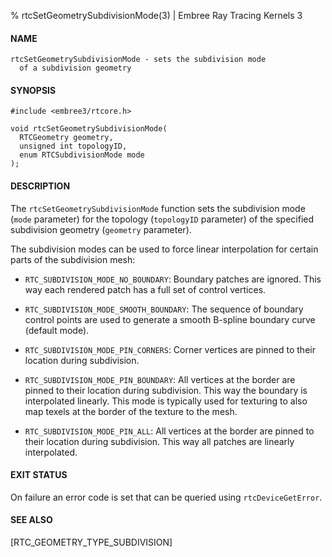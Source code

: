 % rtcSetGeometrySubdivisionMode(3) | Embree Ray Tracing Kernels 3

#### NAME

    rtcSetGeometrySubdivisionMode - sets the subdivision mode
      of a subdivision geometry

#### SYNOPSIS

    #include <embree3/rtcore.h>

    void rtcSetGeometrySubdivisionMode(
      RTCGeometry geometry,
      unsigned int topologyID,
      enum RTCSubdivisionMode mode
    );

#### DESCRIPTION

The `rtcSetGeometrySubdivisionMode` function sets the subdivision mode
(`mode` parameter) for the topology (`topologyID` parameter) of the
specified subdivision geometry (`geometry` parameter).

The subdivision modes can be used to force linear interpolation for
certain parts of the subdivision mesh:

+ `RTC_SUBDIVISION_MODE_NO_BOUNDARY`: Boundary patches are ignored.
  This way each rendered patch has a full set of control vertices.

+ `RTC_SUBDIVISION_MODE_SMOOTH_BOUNDARY`: The sequence of boundary
  control points are used to generate a smooth B-spline boundary
  curve (default mode).

+ `RTC_SUBDIVISION_MODE_PIN_CORNERS`: Corner vertices are pinned to
  their location during subdivision.

+ `RTC_SUBDIVISION_MODE_PIN_BOUNDARY`: All vertices at the border are
  pinned to their location during subdivision. This way the boundary
  is interpolated linearly. This mode is typically used for texturing
  to also map texels at the border of the texture to the mesh.

+ `RTC_SUBDIVISION_MODE_PIN_ALL`: All vertices at the border are
  pinned to their location during subdivision. This way all patches
  are linearly interpolated.

#### EXIT STATUS

On failure an error code is set that can be queried using
`rtcDeviceGetError`.

#### SEE ALSO

[RTC_GEOMETRY_TYPE_SUBDIVISION]
